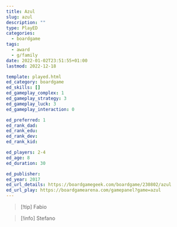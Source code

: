 ```yaml
---
title: Azul
slug: azul
description: ""
type: PlayED
categories:
  - boardgame
tags:
  - award
  - g/family
date: 2022-01-02T23:51:55+01:00
lastmod: 2022-12-18

template: played.html
ed_category: boardgame
ed_skills: []
ed_gameplay_complex: 1
ed_gameplay_strategy: 3
ed_gameplay_luck: 3
ed_gameplay_interaction: 0

ed_preferred: 1
ed_rank_dad: 
ed_rank_edu: 
ed_rank_dev: 
ed_rank_kid: 

ed_players: 2-4
ed_age: 8
ed_duration: 30

ed_publisher: 
ed_year: 2017
ed_url_details: https://boardgamegeek.com/boardgame/230802/azul
ed_url_play: https://boardgamearena.com/gamepanel?game=azul
---
```


> [!tip] Fabio 

> [!info] Stefano 
